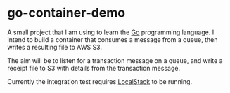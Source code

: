 # go-container-demo

A small project that I am using to learn the [Go](https://github.com/golang/go) programming language. I intend to build a container that consumes a message from a queue, then writes a resulting file to AWS S3.

The aim will be to listen for a transaction message on a queue, and write a receipt file to S3 with details from the transaction message.

Currently the integration test requires [LocalStack](https://github.com/localstack/localstack) to be running.
